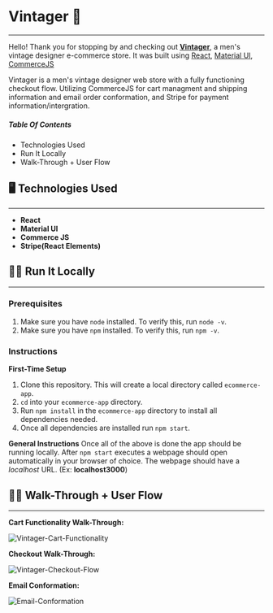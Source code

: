 # **Vintager 👕**
---
 Hello! Thank you for stopping by and checking out [**Vintager**](https://ecommerce-app-matt-moo16.vercel.app/), a men's vintage designer e-commerce store. It was built using [React](https://reactjs.org/), [Material UI](https://mui.com/), [CommerceJS](https://commercejs.com/) 
 
 Vintager is a men's vintage designer web store with a fully functioning checkout flow. Utilizing CommerceJS for cart managment and shipping information and email order conformation, and Stripe for payment information/intergration.     

 ##### Table Of Contents
 - Technologies Used
 - Run It Locally
 - Walk-Through + User Flow

## 🖥️  Technologies Used
---
- **React**
- **Material UI**
-  **Commerce JS**
-  **Stripe(React Elements)**

## 🏃‍♀️ Run It Locally
---


### Prerequisites 
1. Make sure you have `node` installed. To verify this, run `node -v`. 
 2. Make sure you have `npm` installed. To verify this, run `npm -v`.

### Instructions
**First-Time Setup**
1. Clone this repository. This will create a local directory called `ecommerce-app`.
2. `cd` into your `ecommerce-app` directory.
3. Run `npm install` in the `ecommerce-app` directory to install all dependencies needed. 
4. Once all dependencies are installed run `npm start`.

**General Instructions**
Once all of the above is done the app should be running locally. After `npm start` executes a webpage should open automatically in your browser of choice. The webpage should have a *localhost* URL. (Ex: **localhost3000**)

## 🚶‍♂️ Walk-Through + User Flow
---

**Cart Functionality Walk-Through:**

![Vintager-Cart-Functionality](https://user-images.githubusercontent.com/65912593/179662867-f0cb93e0-d1d7-41d9-8a56-3133e213d8be.gif)


**Checkout Walk-Through:**

![Vintager-Checkout-Flow](https://user-images.githubusercontent.com/65912593/179663652-f4dfc620-df0b-4052-b032-0e13b9b136a6.gif)


**Email Conformation:**

![Email-Conformation](https://user-images.githubusercontent.com/65912593/179664712-788699d6-ff6c-4011-bfbf-7deea6084a51.gif)


